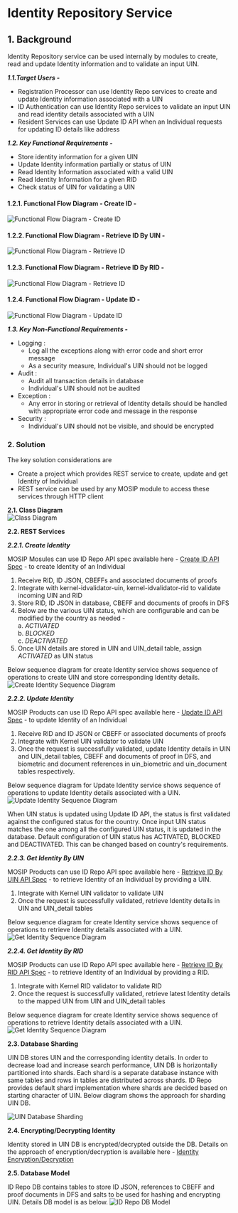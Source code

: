 # Identity Repository Service

## 1. Background       


Identity Repository service can be used internally by modules to create, read and update Identity information and to validate an input UIN. 



***1.1.Target Users -***  
- Registration Processor can use Identity Repo services to create and update Identity information associated with a UIN   
- ID Authentication can use Identity Repo services to validate an input UIN and read identity details associated with a UIN   
- Resident Services can use Update ID API when an Individual requests for updating ID details like address   

***1.2. Key Functional Requirements -***   
-	Store identity information for a given UIN
-	Update Identity information partially or status of UIN
-	Read Identity Information associated with a valid UIN
-	Read Identity Information for a given RID
-	Check status of UIN for validating a UIN    

#### 1.2.1. Functional Flow Diagram - Create ID - 
![Functional Flow Diagram - Create ID](_images/idrepo-createid-fd.PNG)      

#### 1.2.2. Functional Flow Diagram - Retrieve ID By UIN - 
![Functional Flow Diagram - Retrieve ID](_images/idrepo-getidentitybyuin-fd.PNG) 

#### 1.2.3. Functional Flow Diagram - Retrieve ID By RID - 
![Functional Flow Diagram - Retrieve ID](_images/idrepo-getidentitybyrid-fd.PNG) 

#### 1.2.4. Functional Flow Diagram - Update ID - 
![Functional Flow Diagram - Update ID](_images/idrepo-updateid-fd.PNG) 


***1.3. Key Non-Functional Requirements -***   

-	Logging :
	-	Log all the exceptions along with error code and short error message
	-	As a security measure, Individual's UIN should not be logged
-	Audit :
	-	Audit all transaction details in database
	-	Individual's UIN should not be audited     
-	Exception :
	-	Any error in storing or retrieval of Identity details should be handled with appropriate error code and message in the response  
-	Security :    
	-	Individual's UIN should not be visible, and should be encrypted

### 2.	Solution    


The key solution considerations are   
- Create a project which provides REST service to create, update and get Identity of Individual         
- REST service can be used by any MOSIP module to access these services through HTTP client         


**2.1.	Class Diagram**   
![Class Diagram](_images/idrepo-identityservice-cd.PNG)   


**2.2.	REST Services**   


***2.2.1.	Create Identity***     

MOSIP Mosules can use ID Repo API spec available here - [Create ID API Spec](https://github.com/mosip/mosip/wiki/ID-Repository-API#create-id) - to create Identity of an Individual    

1. 	Receive RID, ID JSON, CBEFFs and associated documents of proofs
2. 	Integrate with kernel-idvalidator-uin, kernel-idvalidator-rid to validate incoming UIN and RID
3.	Store RID, ID JSON in database, CBEFF and documents of proofs in DFS
4. 	Below are the various UIN status, which are configurable and can be modified by the country as needed -       
a.	_ACTIVATED_   
b.	_BLOCKED_   
c.	_DEACTIVATED_   
5. 	Once UIN details are stored in UIN and UIN_detail table, assign _ACTIVATED_ as UIN status   

Below sequence diagram for create Identity service shows sequence of operations to create UIN and store corresponding Identity details.   
![Create Identity Sequence Diagram](_images/idrepo-createid-sd.PNG)      



***2.2.2.	Update Identity***   

MOSIP Products can use ID Repo API spec available here - [Update ID API Spec](https://github.com/mosip/mosip/wiki/ID-Repository-API#update-id) - to update Identity of an Individual    
1. 	Receive RID and ID JSON or CBEFF or associated documents of proofs
2.	Integrate with Kernel UIN validator to validate UIN     
3.	Once the request is successfully validated, update Identity details in UIN and UIN_detail tables, CBEFF and documents of proof in DFS, and biometric and document references in uin_biometric and uin_document tables respectively.   
 
Below sequence diagram for Update Identity service shows sequence of operations to update Identity details associated with a UIN.   
![Update Identity Sequence Diagram](_images/idrepo-updateid-sd.PNG)   

When UIN status is updated using Update ID API, the status is first validated against the configured status for the country. Once input UIN status matches the one among all the configured UIN status, it is updated in the database. 
Default configuration of UIN status has ACTIVATED, BLOCKED and DEACTIVATED. This can be changed based on country's requirements.       


***2.2.3.	Get Identity By UIN***   

MOSIP Products can use ID Repo API spec available here - [Retrieve ID By UIN API Spec](https://github.com/mosip/mosip/wiki/ID-Repository-API#read-id-by-uin) - to retrieve Identity of an Individual by providing a UIN.    
1. 	Integrate with Kernel UIN validator to validate UIN     
2.	Once the request is successfully validated, retrieve Identity details in UIN and UIN_detail tables   


Below sequence diagram for create Identity service shows sequence of operations to retrieve Identity details associated with a UIN.   
![Get Identity Sequence Diagram](_images/idrepo-getIdentitybyuin-sd.PNG)    

***2.2.4.	Get Identity By RID***   

MOSIP Products can use ID Repo API spec available here - [Retrieve ID By RID API Spec](https://github.com/mosip/mosip/wiki/ID-Repository-API#read-id-by-rid) - to retrieve Identity of an Individual by providing a RID.    
1. 	Integrate with Kernel RID validator to validate RID     
2.	Once the request is successfully validated, retrieve latest Identity details to the mapped UIN from UIN and UIN_detail tables   


Below sequence diagram for create Identity service shows sequence of operations to retrieve Identity details associated with a UIN.   
![Get Identity Sequence Diagram](_images/idrepo-getidentitybyrid-sd.PNG)    


**2.3.	Database Sharding**    

UIN DB stores UIN and the corresponding identity details. In order to decrease load and increase search performance, UIN DB is horizontally partitioned into shards. Each shard is a separate database instance with same tables and rows in tables are distributed across shards.
ID Repo provides default shard implementation where shards are decided based on starting character of UIN. Below diagram shows the approach for sharding UIN DB.

![UIN Database Sharding](_images/idrepo-databasesharding.png)   


**2.4.	Encrypting/Decrypting Identity**    

Identity stored in UIN DB is encrypted/decrypted outside the DB. Details on the approach of encryption/decryption is available here - [Identity Encryption/Decryption](https://github.com/mosip/mosip/wiki/Security#database-encryption)

**2.5.	Database Model**

ID Repo DB contains tables to store ID JSON, references to CBEFF and proof documents in DFS and salts to be used for hashing and encrypting UIN. Details DB model is as below.
![ID Repo DB Model](_images/idrepo_datamodel.PNG)  